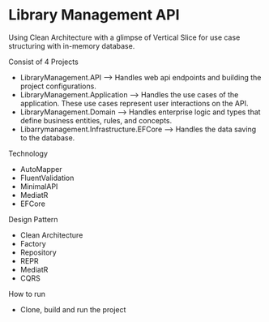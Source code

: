 # Library Management API
Using Clean Architecture with a glimpse of Vertical Slice for use case structuring with in-memory database.

Consist of 4 Projects
 - LibraryManagement.API --> Handles web api endpoints and building the project configurations.
 - LibraryManagement.Application --> Handles the use cases of the application. These use cases represent user interactions on the API.
 - LibraryManagement.Domain --> Handles enterprise logic and types that define business entities, rules, and concepts.
 - Libarrymanagement.Infrastructure.EFCore --> Handles the data saving to the database.

Technology
- AutoMapper
- FluentValidation
- MinimalAPI
- MediatR
- EFCore

Design Pattern
- Clean Architecture
- Factory
- Repository
- REPR
- MediatR
- CQRS

How to run
- Clone, build and run the project

